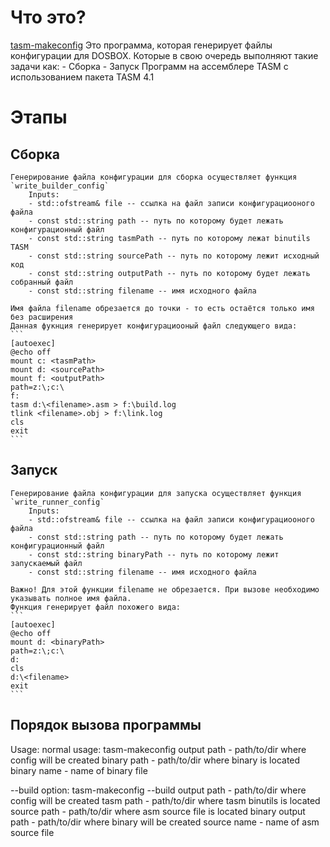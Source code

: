 # Что это? 
[tasm-makeconfig](https://github.com/zafod42/tasm-makeconfig) Это программа, которая генерирует
файлы конфигурации для DOSBOX. Которые в свою очередь выполняют такие задачи как:
    - Сборка
    - Запуск
        Программ на ассемблере TASM с использованием пакета TASM 4.1
# Этапы
## Сборка
    Генерирование файла конфигурации для сборка осуществляет функция `write_builder_config`
        Inputs:
        - std::ofstream& file -- ссылка на файл записи конфигурациооного файла 
        - const std::string path -- путь по которому будет лежать конфигурационный файл
        - const std::string tasmPath -- путь по которому лежат binutils TASM
        - const std::string sourcePath -- путь по которому лежит исходный код
        - const std::string outputPath -- путь по которому будет лежать собранный файл
        - const std::string filename -- имя исходного файла

    Имя файла filename обрезается до точки - то есть остаётся только имя без расширения
    Данная фукнция генерирует конфигурациооный файл следующего вида:
    ```
    [autoexec]
    @echo off
    mount c: <tasmPath> 
    mount d: <sourcePath>
    mount f: <outputPath>
    path=z:\;c:\
    f:
    tasm d:\<filename>.asm > f:\build.log
    tlink <filename>.obj > f:\link.log
    cls
    exit
    ```
## Запуск
    Генерирование файла конфигурации для запуска осуществляет функция `write_runner_config`
        Inputs:
        - std::ofstream& file -- ссылка на файл записи конфигурациооного файла 
        - const std::string path -- путь по которому будет лежать конфигурационный файл
        - const std::string binaryPath -- путь по которому лежит запускаемый файл
        - const std::string filename -- имя исходного файла

    Важно! Для этой функции filename не обрезается. При вызове необходимо указывать полное имя файла.
    Функция генерирует файл похожего вида:
    ```
    [autoexec]
    @echo off
    mount d: <binaryPath> 
    path=z:\;c:\
    d:
    cls
    d:\<filename> 
    exit
    ```
## Порядок вызова программы
Usage: 
normal usage:
        tasm-makeconfig <output path> <binary path> <binary name>
                output path     - path/to/dir where config will be created
                binary path     - path/to/dir where binary is located
                binary name     - name of binary file

--build option:
        tasm-makeconfig --build <output path> <tasm path> <source path> <source name>
                output path     - path/to/dir where config will be created
                tasm path       - path/to/dir where tasm binutils is located
                source path     - path/to/dir where asm source file is located
                binary output path      - path/to/dir where binary will be created
                source name     - name of asm source file

